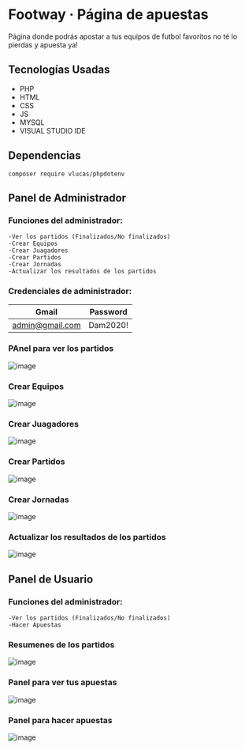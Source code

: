 # Footway · Página de apuestas
Página donde podrás apostar a tus equipos de futbol favoritos no té lo pierdas y apuesta ya!

## Tecnologías Usadas
  - PHP
  - HTML
  - CSS
  - JS
  - MYSQL
  - VISUAL STUDIO IDE


## Dependencias
`composer require vlucas/phpdotenv`

## Panel de Administrador

### Funciones del administrador:
    -Ver los partidos (Finalizados/No finalizados)
    -Crear Equipos
    -Crear Juagadores
    -Crear Partidos
    -Crear Jornadas
    -Actualizar los resultados de los partidos
    
### Credenciales de administrador:
| Gmail| Password|
| ----- | ---- |
|  admin@gmail.com | Dam2020! |

### PAnel para ver los partidos
![image](https://github.com/IGprojects/Footway-Pagina-de-Apuestas/blob/main/Assets/Captura4.png)

### Crear Equipos
![image](https://github.com/IGprojects/Footway-Pagina-de-Apuestas/blob/main/Assets/Captura5.png)

### Crear Juagadores
![image](https://github.com/IGprojects/Footway-Pagina-de-Apuestas/blob/main/Assets/Captura6.png)

### Crear Partidos
![image](https://github.com/IGprojects/Footway-Pagina-de-Apuestas/blob/main/Assets/Captura7.png)

### Crear Jornadas
![image](https://github.com/IGprojects/Footway-Pagina-de-Apuestas/blob/main/Assets/Captura8.png)

### Actualizar los resultados de los partidos
![image](https://github.com/IGprojects/Footway-Pagina-de-Apuestas/blob/main/Assets/Captura9.png)


## Panel de Usuario
### Funciones del administrador:
    -Ver los partidos (Finalizados/No finalizados)
    -Hacer Apuestas
    
### Resumenes de los partidos
![image](https://github.com/IGprojects/Footway-Pagina-de-Apuestas/blob/main/Assets/Captura10.png)

### Panel para ver tus apuestas
![image](https://github.com/IGprojects/Footway-Pagina-de-Apuestas/blob/main/Assets/Captura11.png)

### Panel para hacer apuestas
![image](https://github.com/IGprojects/Footway-Pagina-de-Apuestas/blob/main/Assets/Captura12.png)

